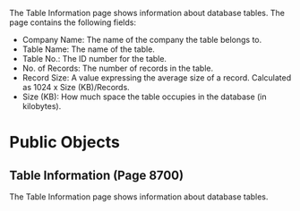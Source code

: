 The Table Information page shows information about database tables. The page contains the following fields:

- Company Name: The name of the company the table belongs to.
- Table Name: The name of the table.
- Table No.: The ID number for the table.
- No. of Records: The number of records in the table.
- Record Size: A value expressing the average size of a record. Calculated as 1024 x Size (KB)/Records.
- Size (KB): How much space the table occupies in the database (in kilobytes).
# Public Objects
## Table Information (Page 8700)

 The Table Information page shows information about database tables.
 

